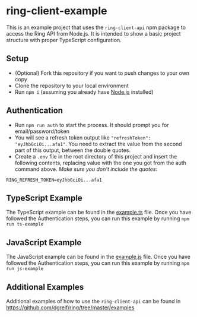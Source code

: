 # ring-client-example

This is an example project that uses the `ring-client-api` npm package to access the Ring API from Node.js.  It is intended to show a basic project structure with proper TypeScript configuration.

## Setup

* (Optional) Fork this repository if you want to push changes to your own copy
* Clone the repository to your local environment
* Run `npm i` (assuming you already have [Node.js](https://nodejs.org/) installed)

## Authentication

* Run `npm run auth` to start the process.  It should prompt you for email/password/token
* You will see a refresh token output like `"refreshToken": "eyJhbGciOi...afa1"`.  You need to extract the value from the second part of this output, between the double quotes.
* Create a `.env` file in the root directory of this project and insert the following contents, replacing value with the one you got from the auth command above. _Make sure you don't include the quotes_:

```
RING_REFRESH_TOKEN=eyJhbGciOi...afa1
```

## TypeScript Example

The TypeScript example can be found in the [example.ts](./example.ts) file.  Once you have followed the Authentication steps, you can run this example by running `npm run ts-example`

## JavaScript Example

The JavaScript example can be found in the [example.js](./example.js) file.  Once you have followed the Authentication steps, you can run this example by running `npm run js-example`

## Additional Examples

Additional examples of how to use the `ring-client-api` can be found in https://github.com/dgreif/ring/tree/master/examples
